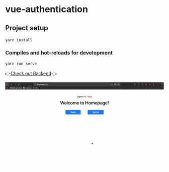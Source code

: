 # vue-authentication

## Project setup
```
yarn install
```

### Compiles and hot-reloads for development
```
yarn run serve
```
👉[Check out Backend](https://github.com/manojnaidu619/vue-authentication)👈

![](./vue.gif)
